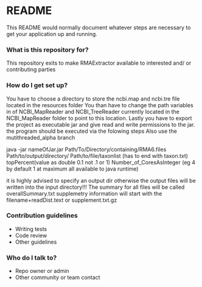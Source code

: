 # README #

This README would normally document whatever steps are necessary to get your application up and running.

### What is this repository for? ###

This repository exits to make RMAExtractor available to interested and/ or contributing parties

### How do I get set up? ###

You have to choose a directory to store the ncbi.map and ncbi.tre file located in the 
resources folder
You than have to change the path variables in of NCBI_MapReader and NCBI_TreeReader 
currently located in the NCBI_MapReader folder to point to this location. 
Lastly you have to export the project as executable jar and give read and write permissions
to the jar.
the program should be executed via the folowing steps
Also use the mutithreaded_alpha branch

java  -jar nameOfJar.jar Path/To/Directory/containing/RMA6.files 
Path/to/output/directory/ 
Path/to/file/taxonlist (has to end with taxon.txt) 
topPercent(value as double 0.1 not .1 or 1) 
Number_of_CoresAsInteger (eg 4 by default 1 at maximum all available to java runtime)

it is highly advised to specify an output dir otherwise the output files will be written into the input directory!!!
The summary for all files will be called overallSummary.txt
supplemetry information will start with the filename+readDist.text or supplement.txt.gz
### Contribution guidelines ###

* Writing tests
* Code review
* Other guidelines

### Who do I talk to? ###

* Repo owner or admin
* Other community or team contact